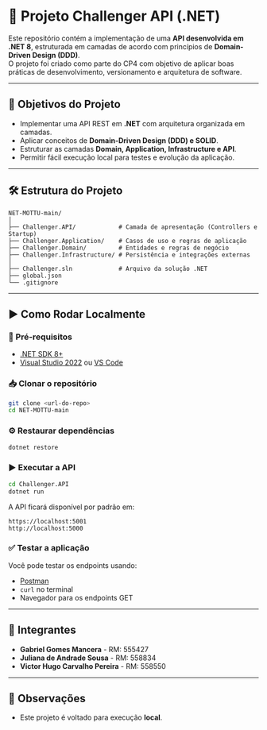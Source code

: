 # 🚀 Projeto Challenger API (.NET)

Este repositório contém a implementação de uma **API desenvolvida em .NET 8**, estruturada em camadas de acordo com princípios de **Domain-Driven Design (DDD)**.  
O projeto foi criado como parte do CP4 com objetivo de aplicar boas práticas de desenvolvimento, versionamento e arquitetura de software.

---

## 🎯 Objetivos do Projeto
- Implementar uma API REST em **.NET** com arquitetura organizada em camadas.
- Aplicar conceitos de **Domain-Driven Design (DDD) e SOLID**.
- Estruturar as camadas **Domain, Application, Infrastructure e API**.
- Permitir fácil execução local para testes e evolução da aplicação.

---

## 🛠️ Estrutura do Projeto

```
NET-MOTTU-main/
│
├── Challenger.API/            # Camada de apresentação (Controllers e Startup)
├── Challenger.Application/    # Casos de uso e regras de aplicação
├── Challenger.Domain/         # Entidades e regras de negócio
├── Challenger.Infrastructure/ # Persistência e integrações externas
│
├── Challenger.sln             # Arquivo da solução .NET
├── global.json
└── .gitignore
```

---

## ▶️ Como Rodar Localmente

### 📌 Pré-requisitos
- [.NET SDK 8+](https://dotnet.microsoft.com/en-us/download)
- [Visual Studio 2022](https://visualstudio.microsoft.com/) ou [VS Code](https://code.visualstudio.com/)

### 📥 Clonar o repositório
```bash
git clone <url-do-repo>
cd NET-MOTTU-main
```

### ⚙️ Restaurar dependências
```bash
dotnet restore
```

### ▶️ Executar a API
```bash
cd Challenger.API
dotnet run
```

A API ficará disponível por padrão em:
```
https://localhost:5001
http://localhost:5000
```

### ✅ Testar a aplicação
Você pode testar os endpoints usando:
- [Postman](https://www.postman.com/)
- `curl` no terminal
- Navegador para os endpoints GET

---

## 👥 Integrantes

- **Gabriel Gomes Mancera** - RM: 555427  
- **Juliana de Andrade Sousa** - RM: 558834  
- **Victor Hugo Carvalho Pereira** - RM: 558550  

---

## 📌 Observações
- Este projeto é voltado para execução **local**.  
  
